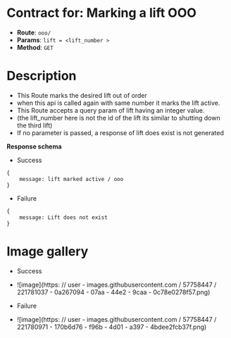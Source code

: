 # Contract for: Marking a lift OOO

- **Route**: `ooo/`
- **Params**: `lift = <lift_number >`
- **Method**: `GET`

# Description

- This Route marks the desired lift out of order
- when this api is called again with same number it marks the lift active.
- This Route accepts a query param of lift having an integer value.
- (the lift_number here is not the id of the lift its similar to shutting down the third lift)
- If no parameter is passed, a response of lift does exist is not generated

**Response schema**

- Success

```
{
    message: lift marked active / ooo
}
```

- Failure

```
{
    message: Lift does not exist
}
```

# Image gallery

- Success

- ![image](https: // user - images.githubusercontent.com / 57758447 / 221781037 - 0a267094 - 07aa - 44e2 - 9caa - 0c78e0278f57.png)

- Failure
- ![image](https: // user - images.githubusercontent.com / 57758447 / 221780971 - 170b6d76 - f96b - 4d01 - a397 - 4bdee2fcb37f.png)

